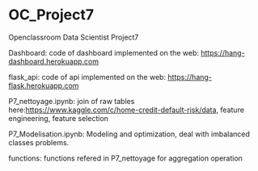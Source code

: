 # OC_Project7
Openclassroom Data Scientist Project7

Dashboard: code of dashboard implemented on the web: https://hang-dashboard.herokuapp.com

flask_api: code of api implemented on the web: https://hang-flask.herokuapp.com

P7_nettoyage.ipynb: join of raw tables here:https://www.kaggle.com/c/home-credit-default-risk/data, feature engineering, feature selection

P7_Modelisation.ipynb: Modeling and optimization, deal with imbalanced classes problems.

functions: functions refered in P7_nettoyage for aggregation operation 
